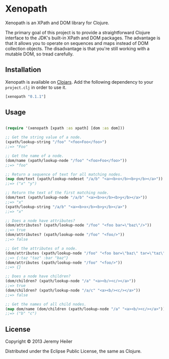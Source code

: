 # Xenopath

Xenopath is an XPath and DOM library for Clojure.

The primary goal of this project is to provide a straightforward
Clojure interface to the JDK's built-in XPath and DOM packages. The
advantage is that it allows you to operate on sequences and maps
instead of DOM collection objects. The disadvantage is that you're
still working with a mutable DOM, so tread carefully.

## Installation

Xenopath is available on [Clojars](https://clojars.org/xenopath). Add
the following dependency to your `project.clj` in order to use it.

```clojure
[xenopath "0.1.1"]
```

## Usage

```clojure

(require '(xenopath [xpath :as xpath] [dom :as dom]))

;; Get the string value of a node.
(xpath/lookup-string "/foo" "<foo>Foo</foo>")
;;=> "Foo"

;; Get the name of a node.
(dom/name (xpath/lookup-node "/foo" "<foo>Foo</foo>"))
;;=> "foo"

;; Return a sequence of text for all matching nodes.
(map dom/text (xpath/lookup-nodeset "/a/b" "<a><b>x</b><b>y</b></a>"))
;;=> ("x" "y")

;; Return the text of the first matching node.
(dom/text (xpath/lookup-node "/a/b" "<a><b>x</b><b>y</b></a>"))
;;=> "x"
(xpath/lookup-string "/a/b" "<a><b>x</b><b>y</b></a>")
;;=> "x"

;; Does a node have attributes?
(dom/attributes? (xpath/lookup-node "/foo" "<foo bar=\"baz\"/>"))
;;=> true
(dom/attributes? (xpath/lookup-node "/foo" "<foo/>"))
;;=> false

;; Get the attributes of a node.
(dom/attributes (xpath/lookup-node "/foo" "<foo bar=\"baz\" tar=\"taz\"/>"))
;;=> {:taz "taz" :bar "baz"}
(dom/attributes (xpath/lookup-node "/foo" "<foo/>"))
;;=> {}

;; Does a node have children?
(dom/children? (xpath/lookup-node "/a" "<a><b/><c/></a>"))
;;=> true
(dom/children? (xpath/lookup-node "/a/c" "<a><b/><c/></a>"))
;;=> false

;; Get the names of all child nodes.
(map dom/name (dom/children (xpath/lookup-node "/a" "<a><b/><c/></a>")))
;;=> ("b" "c")
```

## License

Copyright © 2013 Jeremy Heiler

Distributed under the Eclipse Public License, the same as Clojure.
